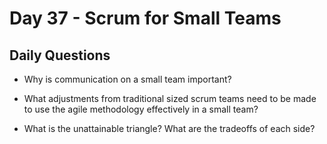 # Day 37 -  Scrum for Small Teams

## Daily Questions

- Why is communication on a small team important?

- What adjustments from traditional sized scrum teams need to be made to use the agile methodology effectively in a small team?

- What is the unattainable triangle? What are the tradeoffs of each side?